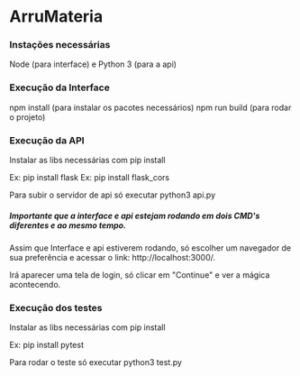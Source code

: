 # ArruMateria

### Instações necessárias

Node (para interface) e Python 3 (para a api)

### Execução da Interface

npm install (para instalar os pacotes necessários)
npm run build (para rodar o projeto)

### Execução da API

Instalar as libs necessárias com pip install

Ex: pip install flask
Ex: pip install flask_cors

Para subir o servidor de api só executar python3 api.py

##### Importante que a interface e api estejam rodando em dois CMD's diferentes e ao mesmo tempo. 

Assim que Interface e api estiverem rodando, só escolher um navegador de sua preferência e acessar o link: http://localhost:3000/.

Irá aparecer uma tela de login, só clicar em "Continue" e ver a mágica acontecendo.

### Execução dos testes

Instalar as libs necessárias com pip install

Ex: pip install pytest

Para rodar o teste só executar python3 test.py